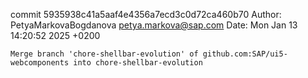 commit 5935938c41a5aaf4e4356a7ecd3c0d72ca460b70
Author: PetyaMarkovaBogdanova <petya.markova@sap.com>
Date:   Mon Jan 13 14:20:52 2025 +0200

    Merge branch 'chore-shellbar-evolution' of github.com:SAP/ui5-webcomponents into chore-shellbar-evolution
